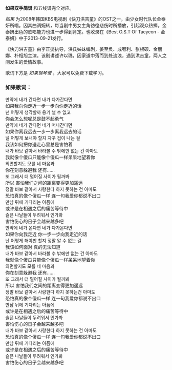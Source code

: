 

**如果双手简谱** 和五线谱完全对应。

_如果_
为2008年韩国KBS电视剧《快刀洪吉童》的OST之一，由少女时代队长金泰妍所唱。因其曲调婉转，每当剧中男女主角彷徨悲伤时所播放，引起观众热捧。金泰妍出色的歌唱能力也进一步得到肯定。也收录在《Best
O.S.T Of Taeyeon - 金泰妍》中于2013-09-21发行。

《快刀洪吉童》由李正燮执导，洪氏姊妹编剧，姜至奂、成宥利、张根硕、金丽娜、朴相旭主演。该剧讲述许以璐，因家道中落而到处流浪，遇到洪吉童，两人之间发生的爱情故事。

歌词下方是 _如果钢琴谱_ ，大家可以免费下载学习。

### 如果歌词：

만약에 내가 간다면 내가 다가간다면  
如果我向你走近一步一步向你走近的话  
넌 어떻게 생각할까 용기 낼 수 없고  
你会怎么想呢总是鼓不起勇气  
만약에 네가 간다면 네가 떠나간다면  
如果你离我远去一步一步离我远去的话  
널 어떻게 보내야 할지 자꾸 겁이 나는 걸  
我该如何把你送走心里总是害怕着  
내가 바보 같아서 바라볼 수 밖에만 없는 건 아마도  
我就像个傻瓜只能像个傻瓜一样呆呆地望着你  
외면할지도 모를 네 마음과  
你在刻意躲避我 还有……  
또 그래서 더 멀어질 사이가 될까봐  
所以 害怕我们之间的距离变得更加遥远  
정말 바보 같아서 사랑한다 하지 못하는 건 아마도  
恐怕真的像个傻瓜一样 连一句我爱你都说不出口  
만남 뒤에 기다리는 아픔에  
或许是在相遇之后的痛苦等待中  
슬픈 나날들이 두려워서 인가봐  
害怕伤心的日子会越来越多吧  
만약에 네가 온다면 네가 다가온다면  
如果你向我走近 你一步一步向我走近的话  
난 어떻게 해야만 할지 정말 알 수 없는 걸  
我该如何面对 真的无法知道  
내가 바보 같아서 바라볼 수 밖에만 없는 건 아마도  
我就像个傻瓜只能像个傻瓜一样呆呆地望着你  
외면할지도 모를 네 마음과  
你在刻意躲避我 还有……  
또 그래서 더 멀어질 사이가 될까봐  
所以 害怕我们之间的距离变得更加遥远  
정말 바보 같아서 사랑한다 하지 못하는건 아마도  
恐怕真的像个傻瓜一样 连一句我爱你都说不出口  
만남 뒤에 기다리는 아픔에  
或许是在相遇之后的痛苦等待中  
슬픈 나날들이 두려워서 인가봐  
害怕伤心的日子会越来越多吧  
내가 바보 같아서 사랑한다 하지 못하는 건 아마도  
恐怕真的像个傻瓜一样 连一句我爱你都说不出口  
만남 뒤에 기다리는 아픔에  
或许是在相遇之后的痛苦等待中  
슬픈 나날들이 두려워서 인가봐  
害怕伤心的日子会越来越多吧

